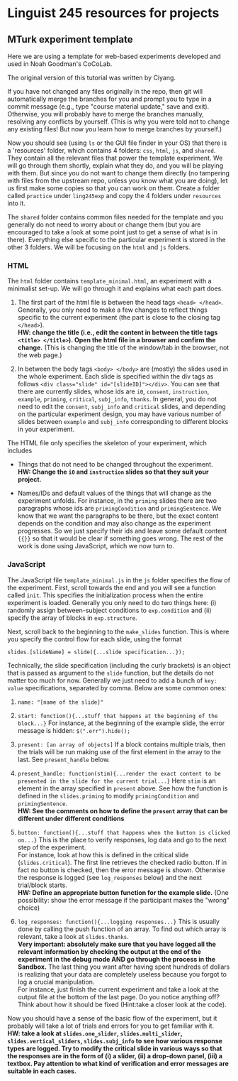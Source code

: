 # Linguist 245 resources for projects
  
## MTurk experiment template

Here we are using a template for web-based experiments developed and used in Noah Goodman's CoCoLab.

The original version of this tutorial was written by Ciyang.

If you have not changed any files originally in the repo, then git will automatically merge the branches for you and prompt you to type in a commit message (e.g., type "course material update," save and exit).
Otherwise, you will probably have to merge the branches manually, resolving any conflicts by yourself. (This is why you were told not to change any existing files! But now you learn how to merge branches by yourself.)

Now you should see (using `ls` or the GUI file finder in your OS) that there is a 'resources' folder, which contains 4 folders: `css`, `html`, `js`, and `shared`.
They contain all the relevant files that power the template experiment.
We will go through them shortly, explain what they do, and you will be playing with them.
But since you do not want to change them directly (no tampering with files from the upstream repo, unless you know what you are doing), let us first make some copies so that you can work on them. Create a folder called `practice` under `ling245exp` and copy the 4 folders under `resources` into it.

The `shared` folder contains common files needed for the template and you generally do not need to worry about or change them (but you are encouraged to take a look at some point just to get a sense of what is in there). Everything else specific to the particular experiment is stored in the other 3 folders. We will be focusing on the `html` and `js` folders.

### HTML

The `html` folder contains  `template_minimal.html`, an experiment with a minimalist set-up.
We will go through it and explains what each part does.

1. The first part of the html file is between the head tags `<head> </head>`. Generally, you only need to make a few changes to reflect things specific to the current experiment (the part is close to the closing tag `</head>`).  
**HW: change the title (i.e., edit the content in between the title tags `<title> </title>`). Open the html file in a browser and confirm the change.** (This is changing the title of the window/tab in the browser, not the web page.)

2. In between the body tags `<body> </body>` are
 (mostly) the slides used in the whole experiment.
 Each slide is specified within the div tags as follows `<div class="slide" id="[slideID]"></div>`.
You can see that there are currently slides, whose ids are `i0`, `consent`, `instruction`,
`example`, `priming`, `critical`, `subj_info`, `thanks`.
In general, you do not need to edit the `consent`,
 `subj_info` and `critical` slides,
 and depending on the particular experiment design, you may have various number of slides between `example` and `subj_info` corresponding to different blocks in your experiment.

The HTML file only specifies the skeleton of your experiment, which includes
- Things that do not need to be changed throughout the experiment.  
**HW: Change the `i0` and `instruction` slides
 so that they suit your project.**

- Names/IDs and default values of the things that will change as the experiment unfolds. For instance, in the `priming` slides there are two
 paragraphs whose ids are `primingCondition` and
 `primingSentence`. We know that we want the paragraphs to be there, but the exact content depends on the condition and may also
 change as the experiment progresses.
 So we just specify their ids and leave some default content `{{}}` so that it would be
 clear if something goes wrong.
 The rest of the work is done using JavaScript, which we now turn to.

### JavaScript

The JavaScript file `template_minimal.js`
 in the  `js` folder specifies the flow of the experiment.
First, scroll towards the end and you will see a
 function called `init`.
This specifies the initialization process when the entire experiment is loaded. Generally you only need to do two things here: (i) randomly assign between-subject conditions to `exp.condition` and (ii) specify the array of blocks in `exp.structure`.

Next, scroll back to the beginning to the `make_slides` function.
This is where you specify the control flow for
 each slide, using the format
 ```
 slides.[slideName] = slide({...slide specification...});
 ```

Technically, the slide specification (including the curly brackets) is an object that is passed
 as argument to the `slide` function,
but the details do not matter too much for now.
Generally we just need to add a bunch of  `key: value` specifications, separated by comma.
Below are some common ones:

1. `name: "[name of the slide]"`

2. `start: function(){...stuff that happens at the beginning of the block...}` For instance, at
 the beginning of the example slide,
 the error message is hidden: `$(".err").hide();`

3. `present: [an array of objects]` If a block contains multiple trials, then the trials will
 be run making use of the first element in the array to the last. See `present_handle` below.

4. `present_handle: function(stim){...render the exact content to be presented in the slide for the current trial...}` Here `stim` is an element in the array specified in `present` above.
 See how the function is defined in the `slides.priming` to modify `primingCondition` and `primingSentence`.  
**HW: See the comments on how to define the `present` array that can be different under different conditions**

5.  `button: function(){...stuff that happens when the button is clicked on...}` This is the place to verify responses, log data and go to the next step of the experiment.  
For instance, look at how this is defined
 in the critical slide (`slides.critical`).
The first line retrieves the checked radio button. If in fact no button is checked, then
 the error message is shown. Otherwise the response is logged (see `log_responses` below) and the next trial/block starts.  
**HW: Define an appropriate button function for the example slide.** (One possibility: show the error message if the participant makes the "wrong" choice)

6. `log_responses: function(){...logging responses...}` This is usually done by calling the push function of an array.
To find out which array is relevant, take a look at `slides.thanks`.  
**Very important: absolutely make sure that you have logged all the relevant information by checking the output at the end of the experiment in the debug mode AND go through the process in the Sandbox.** The last thing you want after having spent hundreds of dollars is realizing that your data are completely useless because you forgot to log a crucial manipulation.  
For instance, just finish the current experiment and take a look at the output file at the bottom of the last page. Do you notice anything off? Think about how it should be fixed (Hint:take a closer look at the code).

Now you should have a sense of the basic flow of the experiment, but it probably will take a lot of trials and errors for you to get familiar with it.  
**HW: take a look at `slides.one_slider`, `slides.multi_slider`, `slides.vertical_sliders`, `slides.subj_info` to see how various response types are logged.
Try to modify the critical slide in various ways so that the responses are in the form of (i) a slider, (ii) a drop-down panel, (iii) a textbox. Pay attention to what kind of verification and error messages are suitable in each cases.**
